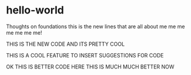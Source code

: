 # hello-world
Thoughts on foundations
this is the new lines that are all about me me me me me me me!

THIS IS THE NEW CODE AND ITS PRETTY COOL


THIS IS A COOL FEATURE TO INSERT SUGGESTIONS FOR CODE


OK THIS IS BETTER CODE HERE
THIS IS MUCH MUCH BETTER NOW 

